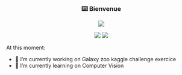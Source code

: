 <!-- markdownlint-disable MD033 MD041-->
<p align="center">
  <h3 align="center">⌨️ Bienvenue</h3>
</p>

<p align="center">
  <img align="center" src="https://readme-typing-svg.herokuapp.com?color=%23217CF7&size=25&duration=4000&height=100&lines=hi+%2C+Welcome+!!+;I'm+student+AI+developer%2C;and+I+studies+at+SIMPLON++;In+france%2C+West+South">
</p>



<p align="center">
  <a href="https://github.com/search?q=extension%3Amd+%22readme+typing+svg+herokuapp%22&type=Code" alt="Users" title="Repo users">
    <img src="https://freshidea.com/jonah/app/github-search-results/readme-typing-svg/index.php"/></a>
  <a href="https://discord.gg/fPrdqh3Zfu" alt="Discord" title="Dev Pro Tips Discussion & Support Server">
    <img src="https://img.shields.io/discord/819650821314052106?color=7289DA&logo=discord&logoColor=white&style=for-the-badge"/></a>
</p>
<!-- markdownlint-enable MD033 -->


At this moment:

- 🔭 I’m currently working on Galaxy zoo kaggle challenge exercice
- 🌱 I’m currently learning on Computer Vision

